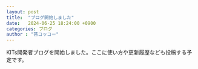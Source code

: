 ```yaml
---
layout: post
title:  "ブログ開始しました"
date:   2024-06-25 18:24:00 +0900
categories: ブログ
author : "苔コッコー"
---
```

KITs開発者ブログを開始しました。ここに使い方や更新履歴なども投稿する予定です。
